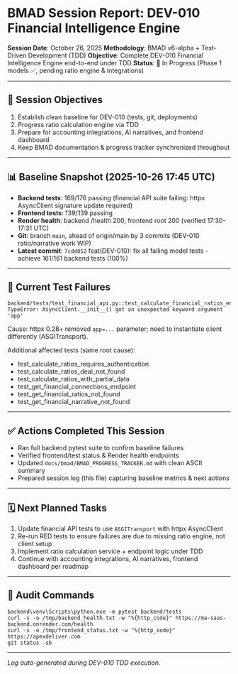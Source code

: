 # BMAD Session Report: DEV-010 Financial Intelligence Engine

**Session Date**: October 26, 2025
**Methodology**: BMAD v6-alpha + Test-Driven Development (TDD)
**Objective**: Complete DEV-010 Financial Intelligence Engine end-to-end under TDD
**Status**: 🔄 In Progress (Phase 1 models ✅, pending ratio engine & integrations)

---

## 🎯 Session Objectives
1. Establish clean baseline for DEV-010 (tests, git, deployments)
2. Progress ratio calculation engine via TDD
3. Prepare for accounting integrations, AI narratives, and frontend dashboard
4. Keep BMAD documentation & progress tracker synchronized throughout

---

## 📊 Baseline Snapshot (2025-10-26 17:45 UTC)
- **Backend tests**: 169/176 passing (financial API suite failing: httpx AsyncClient signature update required)
- **Frontend tests**: 139/139 passing
- **Render health**: backend /health 200, frontend root 200 (verified 17:30-17:31 UTC)
- **Git**: branch `main`, ahead of origin/main by 3 commits (DEV-010 ratio/narrative work WIP)
- **Latest commit**: `7cdd052` feat(DEV-010): fix all failing model tests - achieve 161/161 backend tests (100%)

---

## 🧪 Current Test Failures
```
backend/tests/test_financial_api.py::test_calculate_financial_ratios_endpoint
TypeError: AsyncClient.__init__() got an unexpected keyword argument 'app'
```
Cause: httpx 0.28+ removed `app=...` parameter; need to instantiate client differently (ASGITransport).

Additional affected tests (same root cause):
- test_calculate_ratios_requires_authentication
- test_calculate_ratios_deal_not_found
- test_calculate_ratios_with_partial_data
- test_get_financial_connections_endpoint
- test_get_financial_ratios_not_found
- test_get_financial_narrative_not_found

---

## ✅ Actions Completed This Session
- Ran full backend pytest suite to confirm baseline failures
- Verified frontend/test status & Render health endpoints
- Updated `docs/bmad/BMAD_PROGRESS_TRACKER.md` with clean ASCII summary
- Prepared session log (this file) capturing baseline metrics & next actions

---

## 🗓️ Next Planned Tasks
1. Update financial API tests to use `ASGITransport` with httpx AsyncClient
2. Re-run RED tests to ensure failures are due to missing ratio engine, not client setup
3. Implement ratio calculation service + endpoint logic under TDD
4. Continue with accounting integrations, AI narratives, frontend dashboard per roadmap

---

## 🔁 Audit Commands
```
backend\venv\Scripts\python.exe -m pytest backend/tests
curl -s -o /tmp/backend_health.txt -w "%{http_code}" https://ma-saas-backend.onrender.com/health
curl -s -o /tmp/frontend_status.txt -w "%{http_code}" https://apexdeliver.com
git status -sb
```

---

*Log auto-generated during DEV-010 TDD execution.*

